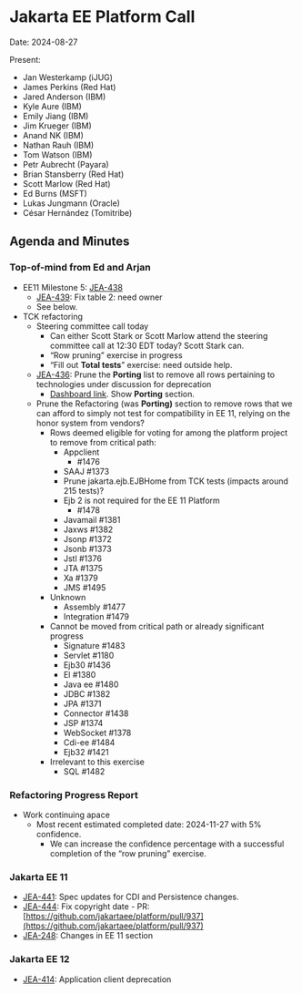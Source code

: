 # Jakarta EE Platform Call

Date: 2024-08-27

Present:

* Jan Westerkamp (iJUG)
* James Perkins (Red Hat)
* Jared Anderson (IBM)
* Kyle Aure (IBM)
* Emily Jiang (IBM)
* Jim Krueger (IBM)
* Anand NK (IBM)
* Nathan Rauh (IBM)
* Tom Watson (IBM)
* Petr Aubrecht (Payara)
* Brian Stansberry (Red Hat)
* Scott Marlow (Red Hat)
* Ed Burns (MSFT)
* Lukas Jungmann (Oracle)
* César Hernández (Tomitribe)

## Agenda and Minutes

### Top-of-mind from Ed and Arjan

* EE11 Milestone 5: [JEA-438](https://dev.azure.com/jakarta-ee-azdo/jakarta-ee-azdo/_workitems/edit/438)
    * [JEA-439](https://dev.azure.com/jakarta-ee-azdo/jakarta-ee-azdo/_workitems/edit/439): Fix table 2: need owner 
    * See below.
* TCK refactoring
    * Steering committee call today
        * Can either Scott Stark or Scott Marlow attend the steering committee call at 12:30 EDT today? Scott Stark can. 
        * “Row pruning” exercise in progress
        * “Fill out **Total tests**” exercise: need outside help.
    * [JEA-436](https://dev.azure.com/jakarta-ee-azdo/jakarta-ee-azdo/_workitems/edit/436): Prune the **Porting** list to remove all rows pertaining to technologies under discussion for deprecation
        * [Dashboard link](https://github.com/orgs/jakartaee/projects/12/views/1). Show **Porting** section.
    * Prune the Refactoring (was **Porting)** section to remove rows that we can afford to simply not test for compatibility in EE 11, relying on the honor system from vendors?
        * Rows deemed eligible for voting for among the platform project to remove from critical path:
            * Appclient 
                * #1476
            * SAAJ #1373
            * Prune jakarta.ejb.EJBHome from TCK tests (impacts around 215 tests)?
            * Ejb 2 is not required for the EE 11 Platform 
                * #1478
            * Javamail #1381
            * Jaxws #1382
            * Jsonp #1372
            * Jsonb #1373
            * Jstl #1376
            * JTA #1375
            * Xa #1379
            * JMS #1495
        * Unknown
            * Assembly #1477
            * Integration #1479
        * Cannot be moved from critical path or already significant progress
            * Signature #1483
            * Servlet #1180
            * Ejb30 #1436
            * El #1380
            * Java ee #1480
            * JDBC #1382
            * JPA #1371
            * Connector #1438
            * JSP #1374
            * WebSocket #1378
            * Cdi-ee #1484
            * Ejb32 #1421
        * Irrelevant to this exercise
            * SQL #1482


### Refactoring Progress Report

* Work continuing apace
    * Most recent estimated completed date: 2024-11-27 with 5% confidence.
        * We can increase the confidence percentage with a successful completion of the “row pruning” exercise.

### Jakarta EE 11

* [JEA-441](https://dev.azure.com/jakarta-ee-azdo/jakarta-ee-azdo/_workitems/edit/441): Spec updates for CDI and Persistence changes. 
* [JEA-444](https://dev.azure.com/jakarta-ee-azdo/jakarta-ee-azdo/_workitems/edit/444): Fix copyright date - PR: [https://github.com/jakartaee/platform/pull/937](https://github.com/jakartaee/platform/pull/937) 
* [JEA-248](https://dev.azure.com/jakarta-ee-azdo/jakarta-ee-azdo/_workitems/edit/248): Changes in EE 11 section

### Jakarta EE 12

* [JEA-414](https://dev.azure.com/jakarta-ee-azdo/jakarta-ee-azdo/_workitems/edit/414): Application client deprecation
